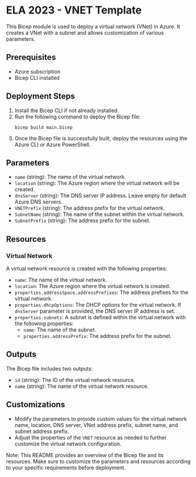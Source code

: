 # ELA 2023 - VNET Template

This Bicep module is used to deploy a virtual network (VNet) in Azure. It creates a VNet with a subnet and allows customization of various parameters.

## Prerequisites
- Azure subscription
- Bicep CLI installed

## Deployment Steps
1. Install the Bicep CLI if not already installed.
2. Run the following command to deploy the Bicep file:
   ```
   bicep build main.bicep
   ```
3. Once the Bicep file is successfully built, deploy the resources using the Azure CLI or Azure PowerShell.

## Parameters
- `name` (string): The name of the virtual network.
- `location` (string): The Azure region where the virtual network will be created.
- `dnsServer` (string): The DNS server IP address. Leave empty for default Azure DNS servers.
- `VNETPrefix` (string): The address prefix for the virtual network.
- `SubnetName` (string): The name of the subnet within the virtual network.
- `SubnetPrefix` (string): The address prefix for the subnet.

## Resources

### Virtual Network
A virtual network resource is created with the following properties:
- `name`: The name of the virtual network.
- `location`: The Azure region where the virtual network is created.
- `properties.addressSpace.addressPrefixes`: The address prefixes for the virtual network.
- `properties.dhcpOptions`: The DHCP options for the virtual network. If `dnsServer` parameter is provided, the DNS server IP address is set.
- `properties.subnets`: A subnet is defined within the virtual network with the following properties:
  - `name`: The name of the subnet.
  - `properties.addressPrefix`: The address prefix for the subnet.

## Outputs
The Bicep file includes two outputs:
- `id` (string): The ID of the virtual network resource.
- `name` (string): The name of the virtual network resource.

## Customizations
- Modify the parameters to provide custom values for the virtual network name, location, DNS server, VNet address prefix, subnet name, and subnet address prefix.
- Adjust the properties of the `VNET` resource as needed to further customize the virtual network configuration.

Note: This README provides an overview of the Bicep file and its resources. Make sure to customize the parameters and resources according to your specific requirements before deployment.